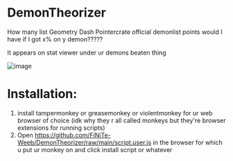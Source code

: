 # DemonTheorizer
How many list Geometry Dash Pointercrate official demonlist points would I have if I got x% on y demon?????

It appears on stat viewer under ur demons beaten thing

![image](https://user-images.githubusercontent.com/101021772/156901598-d48bcab1-1390-43eb-9095-6cc2d61e1f54.png)


# Installation:
1. install tampermonkey or greasemonkey or violentmonkey for ur web browser of choice (idk why they r all called monkeys but they're browser extensions for running scripts)
2. Open https://github.com/FiNiTe-Weeb/DemonTheorizer/raw/main/script.user.js in the browser for which u put ur monkey on and click install script or whatever
